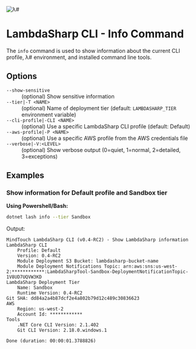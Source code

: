 ![λ#](../../../Docs/LambdaSharp_v2_small.png)

# LambdaSharp CLI - Info Command

The `info` command is used to show information about the current CLI profile, λ# environment, and installed command line tools.

## Options

<dl>

<dt><code>--show-sensitive</code></dt>
<dd>(optional) Show sensitive information</dd>

<dt><code>--tier|-T &lt;NAME&gt;</code></dt>
<dd>(optional) Name of deployment tier (default: <code>LAMBDASHARP_TIER</code> environment variable)</dd>

<dt><code>--cli-profile|-CLI &lt;NAME&gt;</code></dt>
<dd>(optional) Use a specific LambdaSharp CLI profile (default: Default)</dd>

<dt><code>--aws-profile|-P &lt;NAME&gt;</code></dt>
<dd>(optional) Use a specific AWS profile from the AWS credentials file</dd>

<dt><code>--verbose|-V:&lt;LEVEL&gt;</code></dt>
<dd>(optional) Show verbose output (0=quiet, 1=normal, 2=detailed, 3=exceptions)</dd>

</dl>

## Examples

### Show information for Default profile and Sandbox tier

__Using Powershell/Bash:__
```bash
dotnet lash info --tier Sandbox
```

Output:
```
MindTouch LambdaSharp CLI (v0.4-RC2) - Show LambdaSharp information
LambdaSharp CLI
    Profile: Default
    Version: 0.4-RC2
    Module Deployment S3 Bucket: lambdasharp-bucket-name
    Module Deployment Notifications Topic: arn:aws:sns:us-west-2:************:LambdaSharpTool-Sandbox-DeploymentNotificationTopic-1V8UD7UQVW3KD
LambdaSharp Deployment Tier
    Name: Sandbox
    Runtime Version: 0.4-RC2
Git SHA: dd84a2a4b87dcf2e4a802b79d12c489c30836623
AWS
    Region: us-west-2
    Account Id: ************
Tools
    .NET Core CLI Version: 2.1.402
    Git CLI Version: 2.18.0.windows.1

Done (duration: 00:00:01.3788826)
```
